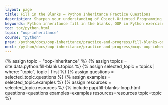 ```yaml
---
layout: page
title: Fill in the Blanks – Python Inheritance Practice Questions
description: Sharpen your understanding of Object-Oriented Programming with these fill-in-the-blank exercises on Python inheritance. Perfect for students, beginners, and interview prep to reinforce key OOP concepts in Python.
keywords: Python inheritance fill in the blanks, OOP in Python exercises, Python class and object practice, fill in the blanks Python OOP, object oriented programming Python questions, inheritance in Python quiz, Python programming MCQs, Python OOP practice problems, Python inheritance worksheet, learn Python inheritance concepts
toc: toc/python.html
topic: "oop-inheritance"
course: "python"
prev: /python/docs/oop-inheritance/practice-and-progress/fill-blanks-oop-inheritance.html
next: /python/docs/oop-inheritance/practice-and-progress/mcqs-oop-inheritance.html
---
```


{% assign topic = "oop-inheritance" %}
{% assign topics = site.data.python.fill-blanks.topics %}
{% assign selected_topic = topics | where: "topic", topic | first %}
{% assign questions = selected_topic.questions %}
{% assign examples = selected_topic.examples %}
{% assign resources = selected_topic.resources %}
{% include pap/fill-blanks-loop.html questions=questions examples=examples resources=resources topic=topic %}



